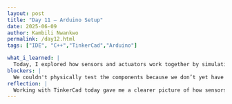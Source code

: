 ```yaml
---
layout: post
title: "Day 11 – Arduino Setup"
date: 2025-06-09
author: Kambili Nwankwo
permalink: /day12.html
tags: ["IDE", "C++","TinkerCad","Arduino"]

what_i_learned: |
  Today, I explored how sensors and actuators work together by simulating a smart dustbin system using TinkerCad. I learned how to integrate a PIR motion sensor, an ultrasonic sensor, a servo motor, and an LCD screen with Arduino. I understood how ultrasonic pulses can measure distance to calculate bin fill levels and how servos can automate lid movement based on motion. I practiced using map() and constrain() functions to scale sensor readings into percentage values. I also learned how to trigger alerts when the bin is nearly full. This helped deepen my understanding of real-time monitoring and embedded system logic  
blockers: |
  We couldn't physically test the components because we don’t yet have the required hardware, so we had to rely fully on simulation in TinkerCad.
reflection: |
  Working with TinkerCad today gave me a clearer picture of how sensors and actuators interact in a smart system. Even though we only simulated the setup, seeing the logical flow from motion detection to servo action was exciting. I appreciated the clarity of feedback via the LCD and how code structures like loops and conditional statements shape real-world behavior. I also gained confidence in debugging serial outputs and using simulations as a stepping stone. Overall, it was a productive session that strengthened both my coding and system design skills.
---
```


